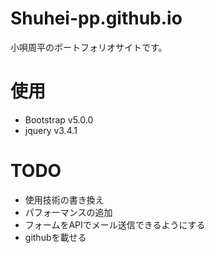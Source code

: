 # Shuhei-pp.github.io

小唄周平のポートフォリオサイトです。

# 使用
* Bootstrap v5.0.0
* jquery v3.4.1

# TODO
* 使用技術の書き換え
* パフォーマンスの追加
* フォームをAPIでメール送信できるようにする
* githubを載せる

